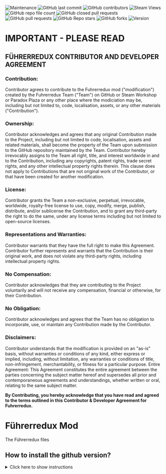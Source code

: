 ![Maintenance](https://img.shields.io/badge/Maintained-Yes-green)
![GitHub last commit](https://img.shields.io/github/last-commit/dax0102/fuhrerredux-mod)
![GitHub contributors](https://img.shields.io/github/contributors/dax0102/fuhrerredux-mod)
![Steam Views](https://img.shields.io/steam/views/2419457479?label=Steam%20Workshop%20Views)
![GitHub repo file count](https://img.shields.io/github/directory-file-count/dax0102/fuhrerredux-mod)
![GitHub closed pull requests](https://img.shields.io/github/issues-pr-closed/dax0102/fuhrerredux-mod)
![GitHub pull requests](https://img.shields.io/github/issues-pr/dax0102/fuhrerredux-mod)
![GitHub Repo stars](https://img.shields.io/github/stars/dax0102/fuhrerredux-mod?style=social)
![GitHub forks](https://img.shields.io/github/forks/dax0102/fuhrerredux-mod?style=social)
![Version](https://github.com/dax0102/fuhrerredux-mod/assets/57492658/aea42b5f-aa54-4fb3-b6e4-e37cdaeab78e)

# IMPORTANT - PLEASE READ
## FÜHRERREDUX CONTRIBUTOR AND DEVELOPER AGREEMENT

### Contribution: 
Contributor agrees to contribute to the Fuhrerredux mod ("modification") created by the Fuhrerredux Team ("Team") on GitHub or Steam Workshop or Paradox Plaza or any other place where the modiciation may be, including but not limited to, code, localisation, assets, or any other materials ("Contribution").
### Ownership: 
Contributor acknowledges and agrees that any original Contribution made to the Project, including but not limited to code, localisation, assets and related materials, shall become the property of the Team upon submission to the GitHub repository maintained by the Team. Contributor hereby irrevocably assigns to the Team all right, title, and interest worldwide in and to the Contribution, including any copyrights, patent rights, trade secret rights, and any other intellectual property rights therein. This clause does not apply to Contributions that are not original work of the Contributor, or that have been created for another modification.
### License: 
Contributor grants the Team a non-exclusive, perpetual, irrevocable, worldwide, royalty-free license to use, copy, modify, merge, publish, distribute, and/or sublicense the Contribution, and to grant any third-party the right to do the same, under any license terms including but not limited to open-source licenses.
### Representations and Warranties: 
Contributor warrants that they have the full right to make this Agreement. Contributor further represents and warrants that the Contribution is their original work, and does not violate any third-party rights, including intellectual property rights.
### No Compensation: 
Contributor acknowledges that they are contributing to the Project voluntarily and will not receive any compensation, financial or otherwise, for their Contribution.
 
### No Obligation: 
Contributor acknowledges and agrees that the Team has no obligation to incorporate, use, or maintain any Contribution made by the Contributor.
### Disclaimers: 
Contributor understands that the modification is provided on an "as-is" basis, without warranties or conditions of any kind, either express or implied, including, without limitation, any warranties or conditions of title, non-infringement, merchantability, or fitness for a particular purpose.
Entire Agreement: This Agreement constitutes the entire agreement between the parties concerning the subject matter hereof and supersedes all prior and contemporaneous agreements and understandings, whether written or oral, relating to the same subject matter.

**By Contributing, you hereby acknowledge that you have read and agreed to the terms outlined in this Contributor & Developer Agreement for Fuhrerredux.**

# Führerredux Mod
The Führerredux files
## How to install the github version?
<details><summary>Click here to show instructions</summary>
<ul>
  <li>Create a new mod through the Paradox Launcher</li>                  
  <li>Download the zip folder using the Green Button</li>             
  <li>Unzip the zip folder</li>
  <li>Take all of its contents and put them in the folder of the mod you created previously</li>
  <li>When prompted to replace files, say yes</li>
  <li>In the mod file, there should be a .mod file with the name of the mod you created. Edit this file to include the following in the end:</li>
</ul>

<details><summary>CLICK ME</summary>
<p>

```lua
replace_path="common/abilities"
replace_path="common/ai_areas"
replace_path="common/ai_equipment"
replace_path="common/ai_focuses"
replace_path="common/ai_strategy"
replace_path="common/ai_strategy_plans"
replace_path="common/ai_templates"
replace_path="common/autonomous_states"
replace_path="common/bookmarks"
replace_path="common/bop"
replace_path="common/characters"
replace_path="common/continuous_focus"
replace_path="common/countries"
replace_path="common/country_leader"
replace_path="common/country_tag_aliases"
replace_path="common/country_tags"
replace_path="common/decisions"
replace_path="common/decisions/categories"
replace_path="common/difficulty_settings"
replace_path="common/dynamic_modifiers"
replace_path="common/game_rules"
replace_path="common/idea_tags"
replace_path="common/ideas"
replace_path="common/ideologies"
replace_path="common/military_industrial_organization/organizations"
replace_path="common/modifiers"
replace_path="common/modifier_definitions"
replace_path="common/names"
replace_path="common/national_focus"
replace_path="common/on_actions"
replace_path="common/operations"
replace_path="common/opinion_modifiers"
replace_path="common/peace_conference/ai_peace"
replace_path="common/peace_conference/categories"
replace_path="common/peace_conference/cost_modifiers"
replace_path="common/scorers/country"
replace_path="common/scripted_diplomatic_actions"
replace_path="common/scripted_effects"
replace_path="common/scripted_guis"
replace_path="common/scripted_localisation"
replace_path="common/scripted_triggers"
replace_path="common/state_category"
replace_path="common/technologies"
replace_path="common/technology_sharing"
replace_path="common/technology_tags"
replace_path="common/units/codenames_operatives"
replace_path="common/units/names"
replace_path="common/units/names_divisions"
replace_path="common/units/names_railway_guns"
replace_path="common/units/names_ships"
replace_path="events"
replace_path="gfx/loadingscreens"
replace_path="gfx/flags"
replace_path="history/countries"
replace_path="history/general"
replace_path="history/states"
replace_path="history/units"
replace_path="map/strategicregions"
replace_path="map/supplyareas"
replace_path="portraits"
replace_path="tests"
```
</p>
</details>

**Note:** you need to **include them**, so you don't need to delete anything else.
</details>

